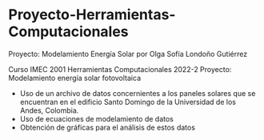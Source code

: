 # Proyecto-Herramientas-Computacionales
Proyecto: Modelamiento Energía Solar por Olga Sofía Londoño Gutiérrez

Curso IMEC 2001 Herramientas Computacionales 2022-2
Proyecto: Modelamiento energía solar fotovoltaica

- Uso de un archivo de datos concernientes a los paneles solares que se encuentran en el edificio Santo Domingo de la Universidad de los Andes, Colombia.
- Uso de ecuaciones de modelamiento de datos
- Obtención de gráficas para el análisis de estos datos
